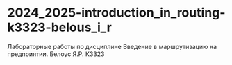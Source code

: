 # 2024_2025-introduction_in_routing-k3323-belous_i_r

Лабораторные работы по дисциплине Введение в маршрутизацию на предприятии. Белоус Я.Р. К3323
